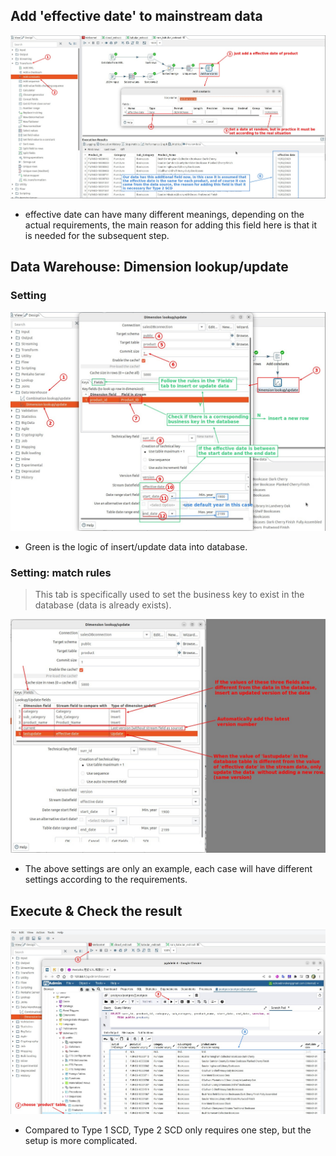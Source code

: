 ## **Add 'effective date' to mainstream data**

![Alt effective date](pic/01.jpg)

- effective date can have many different meanings, depending on the actual requirements, the main reason for adding this field here is that it is needed for the subsequent step.

## **Data Warehouse: Dimension lookup/update**

### **Setting**

![Alt dimension lookup/update and logic](pic/02.jpg)

- Green is the logic of insert/update data into database.

### **Setting: match rules**

> This tab is specifically used to set the business key to exist in the database (data is already exists).

![Alt fieds tab: match rules to insert/update](pic/03.jpg)

- The above settings are only an example, each case will have different settings according to the requirements.

## **Execute & Check the result**

![Alt check result](pic/04.jpg)

- Compared to Type 1 SCD, Type 2 SCD only requires one step, but the setup is more complicated.
